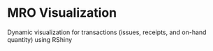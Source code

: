 # MRO Visualization
Dynamic visualization for transactions (issues, receipts, and on-hand quantity) using RShiny
